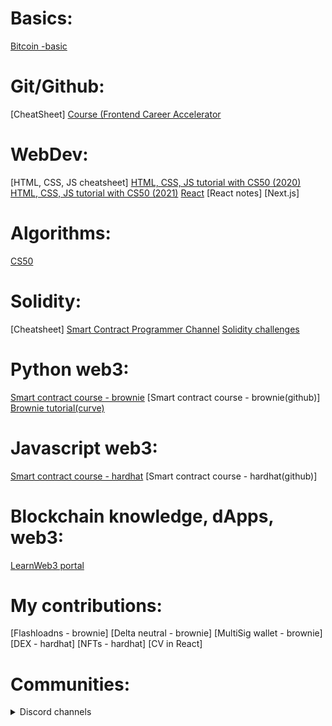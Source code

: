 
# Basics:
  [Bitcoin -basic](https://www.youtube.com/watch?v=bBC-nXj3Ng4&list=LL&index=1)

# Git/Github:
  [CheatSheet]
  [Course (Frontend Career Accelerator](https://www.youtube.com/watch?v=lXU216xeVWU&list=PL-6fE3Rns8lsueHVzijOOdJtJSiekvFuR&index=2&t=2s)

# WebDev:
  [HTML, CSS, JS cheatsheet]
  [HTML, CSS, JS tutorial with CS50 (2020)](https://www.youtube.com/watch?v=5g0x2xv3aHU&t)
  [HTML, CSS, JS tutorial with CS50 (2021)](https://www.youtube.com/watch?v=2VauFS071pg)
  [React](https://youtu.be/NDOnHyjCRpw)
  [React notes]
  [Next.js]
  
# Algorithms:
  [CS50](https://www.youtube.com/watch?v=gR6nycuZKlM&list=WL&index=2&t)

# Solidity:
  [Cheatsheet]
  [Smart Contract Programmer Channel](https://www.youtube.com/channel/UCJWh7F3AFyQ_x01VKzr9eyA)
  [Solidity challenges](https://www.smartcontract.engineer/challenges)

# Python web3:
  [Smart contract course - brownie](https://youtu.be/M576WGiDBdQ)
  [Smart contract course - brownie(github)]
  [Brownie tutorial(curve)](https://github.com/curvefi/brownie-tutorial)
 
# Javascript web3:
  [Smart contract course - hardhat](https://www.youtube.com/watch?v=gyMwXuJrbJQ)
  [Smart contract course - hardhat(github)]

# Blockchain knowledge, dApps, web3:
  [LearnWeb3 portal](www.learnweb3.io)
  
# My contributions:
  [Flashloadns - brownie]
  [Delta neutral - brownie]
  [MultiSig wallet - brownie]
  [DEX - hardhat]
  [NFTs - hardhat]
  [CV in React]

# Communities:
  <details>
  <summary>Discord channels</summary>
  - [Python] 
  - [Moralis]
  </details>
  

